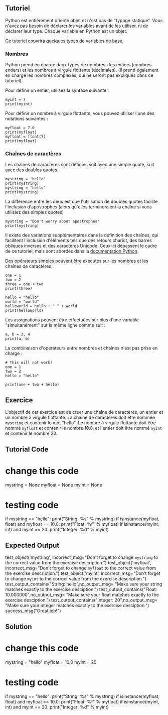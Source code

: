 Tutoriel
--------

Python est entièrement orienté objet et n'est pas de "typage statique". Vous n'avez pas besoin de déclarer les variables avant de les utiliser, ni de déclarer leur type. Chaque variable en Python est un objet.

Ce tutoriel couvrira quelques types de variables de base.

### Nombres
Python prend en charge deux types de nombres : les entiers (nombres entiers) et les nombres à virgule flottante (décimales). (Il prend également en charge les nombres complexes, qui ne seront pas expliqués dans ce tutoriel).

Pour définir un entier, utilisez la syntaxe suivante :

    myint = 7
    print(myint)

Pour définir un nombre à virgule flottante, vous pouvez utiliser l'une des notations suivantes :

    myfloat = 7.0
    print(myfloat)
    myfloat = float(7)
    print(myfloat)

### Chaînes de caractères

Les chaînes de caractères sont définies soit avec une simple quote, soit avec des doubles quotes.

    mystring = 'hello'
    print(mystring)
    mystring = "hello"
    print(mystring)

La différence entre les deux est que l'utilisation de doubles quotes facilite l'inclusion d'apostrophes (alors qu'elles termineraient la chaîne si vous utilisiez des simples quotes)

    mystring = "Don't worry about apostrophes"
    print(mystring)
    
Il existe des variations supplémentaires dans la définition des chaînes, qui facilitent l'inclusion d'éléments tels que des retours chariot, des barres obliques inverses et des caractères Unicode. Ceux-ci dépassent le cadre de ce tutoriel, mais sont abordés dans la [documentation Python](http://docs.python.org/tutorial/introduction.html#strings "Chaînes de caractères dans le tutoriel Python").

Des opérateurs simples peuvent être exécutés sur les nombres et les chaînes de caractères :

    one = 1
    two = 2
    three = one + two
    print(three)

    hello = "hello"
    world = "world"
    helloworld = hello + " " + world
    print(helloworld)

Les assignations peuvent être effectuées sur plus d'une variable "simultanément" sur la même ligne comme suit :

    a, b = 3, 4
    print(a, b)

La combinaison d'opérateurs entre nombres et chaînes n'est pas prise en charge :

    # This will not work!
    one = 1
    two = 2
    hello = "hello"
    
    print(one + two + hello)


Exercice
--------

L'objectif de cet exercice est de créer une chaîne de caractères, un entier et un nombre à virgule flottante. La chaîne de caractères doit être nommée `mystring` et contenir le mot "hello". Le nombre à virgule flottante doit être nommé `myfloat` et contenir le nombre 10.0, et l'entier doit être nommé `myint` et contenir le nombre 20.

Tutorial Code
-------------
# change this code
mystring = None
myfloat = None
myint = None

# testing code
if mystring == "hello":
    print("String: %s" % mystring)
if isinstance(myfloat, float) and myfloat == 10.0:
    print("Float: %f" % myfloat)
if isinstance(myint, int) and myint == 20:
    print("Integer: %d" % myint)

Expected Output
---------------

test_object('mystring', incorrect_msg="Don't forget to change `mystring` to the correct value from the exercise description.")
test_object('myfloat', incorrect_msg="Don't forget to change `myfloat` to the correct value from the exercise description.")
test_object('myint', incorrect_msg="Don't forget to change `myint` to the correct value from the exercise description.")
test_output_contains("String: hello",no_output_msg= "Make sure your string matches exactly to the exercise desciption.")
test_output_contains("Float: 10.000000",no_output_msg= "Make sure your float matches exactly to the exercise desciption.")
test_output_contains("Integer: 20",no_output_msg= "Make sure your integer matches exactly to the exercise desciption.")
success_msg("Great job!")

Solution
--------

# change this code
mystring = "hello"
myfloat = 10.0
myint = 20

# testing code
if mystring == "hello":
    print("String: %s" % mystring)
if isinstance(myfloat, float) and myfloat == 10.0:
    print("Float: %f" % myfloat)
if isinstance(myint, int) and myint == 20:
    print("Integer: %d" % myint)